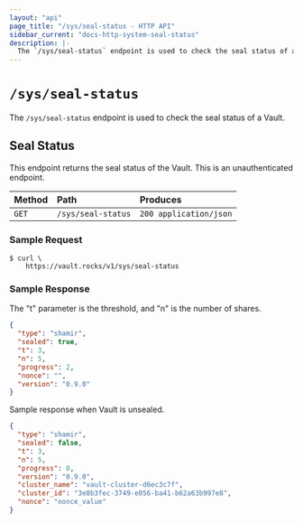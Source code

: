 ```yaml
---
layout: "api"
page_title: "/sys/seal-status - HTTP API"
sidebar_current: "docs-http-system-seal-status"
description: |-
  The `/sys/seal-status` endpoint is used to check the seal status of a Vault.
---
```


# `/sys/seal-status`

The `/sys/seal-status` endpoint is used to check the seal status of a Vault.

## Seal Status

This endpoint returns the seal status of the Vault. This is an unauthenticated
endpoint.

| Method   | Path                         | Produces               |
| :------- | :--------------------------- | :--------------------- |
| `GET`    | `/sys/seal-status`           | `200 application/json` |

### Sample Request

```
$ curl \
    https://vault.rocks/v1/sys/seal-status
```

### Sample Response

The "t" parameter is the threshold, and "n" is the number of shares.

```json
{
  "type": "shamir",
  "sealed": true,
  "t": 3,
  "n": 5,
  "progress": 2,
  "nonce": "",
  "version": "0.9.0"
}
```

Sample response when Vault is unsealed.

```json
{
  "type": "shamir",
  "sealed": false,
  "t": 3,
  "n": 5,
  "progress": 0,
  "version": "0.9.0",
  "cluster_name": "vault-cluster-d6ec3c7f",
  "cluster_id": "3e8b3fec-3749-e056-ba41-b62a63b997e8",
  "nonce": "nonce_value"
}
```
